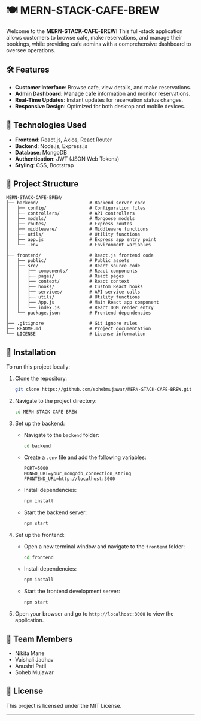 # 🍽️ MERN-STACK-CAFE-BREW

Welcome to the **MERN-STACK-CAFE-BREW**! This full-stack application allows customers to browse cafe, make reservations, and manage their bookings, while providing cafe admins with a comprehensive dashboard to oversee operations.

## 🛠️ Features

* **Customer Interface**: Browse cafe, view details, and make reservations.
* **Admin Dashboard**: Manage cafe information and monitor reservations.
* **Real-Time Updates**: Instant updates for reservation status changes.
* **Responsive Design**: Optimized for both desktop and mobile devices.

## 🧱 Technologies Used

* **Frontend**: React.js, Axios, React Router
* **Backend**: Node.js, Express.js
* **Database**: MongoDB
* **Authentication**: JWT (JSON Web Tokens)
* **Styling**: CSS, Bootstrap

## 📂 Project Structure

```
MERN-STACK-CAFE-BREW/
├── backend/                   # Backend server code
│   ├── config/                # Configuration files
│   ├── controllers/           # API controllers
│   ├── models/                # Mongoose models
│   ├── routes/                # Express routes
│   ├── middleware/            # Middleware functions
│   ├── utils/                 # Utility functions
│   ├── app.js                 # Express app entry point
│   └── .env                   # Environment variables
│
├── frontend/                  # React.js frontend code
│   ├── public/                # Public assets
│   ├── src/                   # React source code
│   │   ├── components/        # React components
│   │   ├── pages/             # React pages
│   │   ├── context/           # React context
│   │   ├── hooks/             # Custom React hooks
│   │   ├── services/          # API service calls
│   │   ├── utils/             # Utility functions
│   │   ├── App.js             # Main React app component
│   │   └── index.js           # React DOM render entry
│   └── package.json           # Frontend dependencies
│
├── .gitignore                 # Git ignore rules
├── README.md                  # Project documentation
└── LICENSE                    # License information
```

## 🚀 Installation

To run this project locally:

1. Clone the repository:

   ```bash
   git clone https://github.com/sohebmujawar/MERN-STACK-CAFE-BREW.git
   ```

2. Navigate to the project directory:

   ```bash
   cd MERN-STACK-CAFE-BREW
   ```

3. Set up the backend:

   * Navigate to the `backend` folder:

     ```bash
     cd backend
     ```

   * Create a `.env` file and add the following variables:

     ```
     PORT=5000
     MONGO_URI=your_mongodb_connection_string
     FRONTEND_URL=http://localhost:3000
     ```

   * Install dependencies:

     ```bash
     npm install
     ```

   * Start the backend server:

     ```bash
     npm start
     ```

4. Set up the frontend:

   * Open a new terminal window and navigate to the `frontend` folder:

     ```bash
     cd frontend
     ```

   * Install dependencies:

     ```bash
     npm install
     ```

   * Start the frontend development server:

     ```bash
     npm start
     ```

5. Open your browser and go to `http://localhost:3000` to view the application.

## 👥 Team Members

* Nikita Mane
* Vaishali Jadhav
* Anushri Patil
* Soheb Mujawar

## 📄 License

This project is licensed under the MIT License.

---
